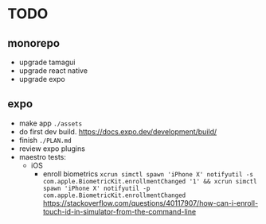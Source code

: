 # TODO

## monorepo

- upgrade tamagui
- upgrade react native
- upgrade expo

## expo

- make app `./assets`
- do first dev build. https://docs.expo.dev/development/build/
- finish `./PLAN.md`
- review expo plugins
- maestro tests:
  - iOS
    - enroll biometrics `xcrun simctl spawn 'iPhone X' notifyutil -s com.apple.BiometricKit.enrollmentChanged '1' && xcrun simctl spawn 'iPhone X' notifyutil -p com.apple.BiometricKit.enrollmentChanged` https://stackoverflow.com/questions/40117907/how-can-i-enroll-touch-id-in-simulator-from-the-command-line
